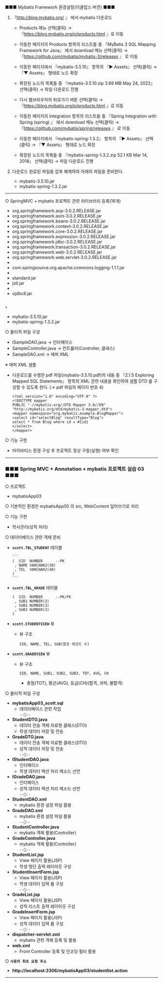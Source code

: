 ■■■ Mybatis Framework 환경설정(이클립스 버전) ■■■
1. 『http://blog.mybatis.org/ 』 에서 mybatis 다운로드
   
   - Products 메뉴 선택(클릭)
     → 『https://blog.mybatis.org/p/products.html 』로 이동

   - 이동한 페이지의 Products 항목의 리스트들 중
     『MyBatis 3 SQL Mapping Framework for Java』 에서
      download 메뉴 선택(클릭)
      → 『https://github.com/mybatis/mybatis-3/releases 』 로 이동

   - 이동한 페이지에서 『mybatis-3.5.10』 항목의
     『▶ Assets』 선택(클릭) → 『▼ Assets』 형태로 노드 확장

   - 확장된 노드의 목록들 중 『mybatis-3.5.10.zip 3.69 MB May 24, 2022』 선택(클릭)
     → 파일 다운로드 진행

   - 다시 웹브라우저의 뒤로가기 버튼 선택(클릭)
     → 『https://blog.mybatis.org/p/products.html 』로 이동

   - 이동한 페이지의 Integration 항목의 리스트들 중
     『Spring Integration with Spring (spring) 』 에서
     download 메뉴 선택(클릭)
     → 『https://github.com/mybatis/spring/releases 』 로 이동


   - 이동한 페이지에서 『mybatis-spring-1.3.2』 항목의
      『▶ Assets』 선택(클릭) → 『▼ Assets』 형태로 노드 확장

     
   - 확장된 노드의 목록들 중 『mybatis-spring-1.3.2.zip 52.1 KB Mar 14, 2018』 선택(클릭)
     → 파일 다운로드 진행

2. 다운로드 완료된 파일을 압축 해제하여 아래의 파일을 준비한다.

    - mybatis-3.5.10.jar
    - mybatis-spring-1.3.2.jar
-----------------------------------------------------------------------
○ SpringMVC + mybatis 프로젝트 관련 라이브러리 등록(16개)
   - org.springframework.aop-3.0.2.RELEASE.jar
   - org.springframework.asm-3.0.2.RELEASE.jar
   - org.springframework.beans-3.0.2.RELEASE.jar
   - org.springframework.context-3.0.2.RELEASE.jar
   - org.springframework.core-3.0.2.RELEASE.jar
   - org.springframework.expression-3.0.2.RELEASE.jar
   - org.springframework.jdbc-3.0.2.RELEASE.jar
   - org.springframework.transaction-3.0.2.RELEASE.jar
   - org.springframework.web-3.0.2.RELEASE.jar
   - org.springframework.web.servlet-3.0.2.RELEASE.jar
   -
   - com.springsource.org.apache.commons.logging-1.1.1.jar
   -
   - standard.jar
   - jstl.jar
   -
   - ojdbc6.jar

<br>   ```+```
   - mybatis-3.5.10.jar
   - mybatis-spring-1.3.2.jar
  
○ 물리적 파일 구성
  - ISampleDAO.java           → 인터페이스
  - SampleController.java     → 컨트롤러(Controller, 클래스)
  - SampleDAO.xml             → 매퍼 XML

※ 매퍼 XML 샘플
   - 다운로드를 수행한 pdf 파일(mybatis-3.5.10.pdf)의 내용 중
   『2.1.5 Exploring Mapped SQL Statements』 항목의
   XML 관련 내용을 확인하여 샘플 DTD 를 구성할 수 있도록 한다.
   (→ pdf 파일의 페이지 번호 4)
      ```
      <?xml version="1.0" encoding="UTF-8" ?>
      <!DOCTYPE mapper
      PUBLIC "-//mybatis.org//DTD Mapper 3.0//EN"
      "http://mybatis.org/dtd/mybatis-3-mapper.dtd">
      <mapper namespace="org.mybatis.example.BlogMapper">
      <select id="selectBlog" resultType="Blog">
      select * from Blog where id = #{id}
      </select>
      </mapper>
      ```

○ 기능 구현
  - 마이바티스 환경 구성 후 프로젝트 정상 구동(실행) 여부 확인
---
### ■■■ Spring MVC + Annotation + mybatis 프로젝트 실습 03 ■■■

○ 프로젝트
   -  mybatisApp03

○ 기본적인 환경은 mybatisApp00 의 src, WebContent 덮어쓰기로 처리

○ 기능 구현
   - 학사관리(성적 처리)

○ 데이터베이스 관련 객체 준비
   - **```scott.TBL_STUDENT```** 테이블 
 
         ```
         (  SID  NUMBER      --PK
          , NAME VARCHAR2(30)
          , TEL  VARCHAR2(40)
         )
         ```
   - **```scott.TBL_GRADE```** 테이블 
      ```
      (  SID  NUMBER      --PK/FK
       , SUB1 NUMBER(3)
       , SUB2 NUMBER(3)
       , SUB3 NUMBER(3)
      )
      ```
   - **```scott.STUDENTVIEW```** 뷰 
       - 뷰 구조
         ```
         SID, NAME, TEL, SUB(참조 레코드 수)
         ```
   - **```scott.GRADEVIEW```** 뷰
      - 뷰 구조 
         ```
         SID, NAME, SUB1, SUB2, SUB3, TOT, AVG, CH
         ```
        - 총점(TOT), 평균(AVG), 등급(CH)(합격, 과락, 불합격)

○ 물리적 파일 구성
   - **mybatisApp03_scott.sql**
     - 데이터베이스 관련 작업
<br>``` --🔹-- ```
   - **StudentDTO.java**
     - 데이터 전송 객체 자료형 클래스(DTO)
      - 학생 데이터 저장 및 전송
   - **GradeDTO.java**
     - 데이터 전송 객체 자료형 클래스(DTO)
      - 성적 데이터 저장 및 전송
<br>``` --🔹-- ```
   - **IStudentDAO.java**
     - 인터페이스
     - 학생 데이터 액션 처리 메소드 선언
   - **IGradeDAO.java** 
     - 인터페이스
     - 성적 데이터 액션 처리 메소드 선언
<br>``` --🔹-- ```
   - **StudentDAO.xml**
     - mybatis 환경 설정 파일 활용
   - **GradeDAO.xml**
     - mybatis 환경 설정 파일 활용
<br>``` --🔹-- ```
   - **StudentController.java**
     - mybatis 객체 활용(Controller)
   - **GradeController.java**
     - mybatis 객체 활용(Controller)
<br>``` --🔹-- ```
   - **StudentList.jsp**
     - View 페이지 활용(JSP)
     - 학생 명단 출력 레이아웃 구성
   - **StudentInsertForm.jsp**
     - View 페이지 활용(JSP)
     - 학생 데이터 입력 폼 구성
<br>``` --🔹-- ```
   - **GradeList.jsp**
     - View 페이지 활용(JSP)
     - 성적 리스트 출력 레이아웃 구성
   - **GradeInsertForm.jsp**
     - View 페이지 활용(JSP)
     - 성적 데이터 입력 폼 구성
<br>``` --🔹-- ```
   - **dispatcher-servlet.xml**
     - mybatis 관련 객체 등록 및 활용
   - **web.xml**
     - Front Controller 등록 및 인코딩 필터 활용 

○ **```사용자 최초 요청 주소```**
   - **http://localhost:3306/mybatisApp03/studentlist.action**
---
